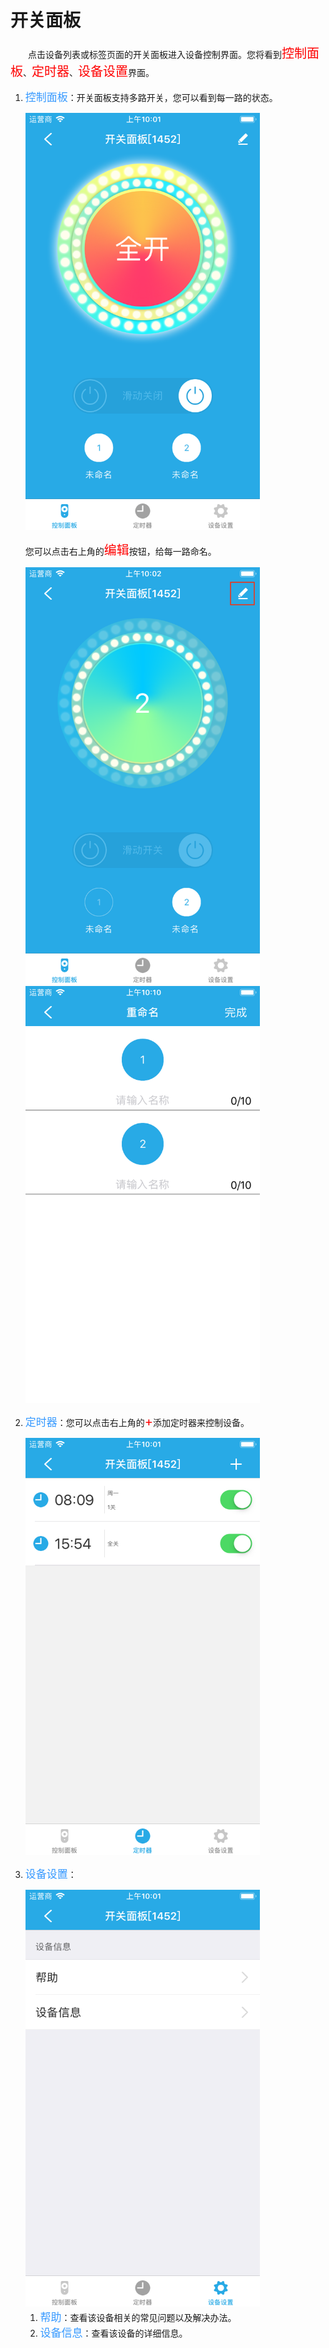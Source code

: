 # 开关面板

&emsp;&emsp;点击设备列表或标签页面的开关面板进入设备控制界面。您将看到<font style='color:#ff0000;font-size:20px'>控制面板</font>、<font style='color:#ff0000;font-size:20px'>定时器</font>、<font style='color:#ff0000;font-size:20px'>设备设置</font>界面。

1. <font style='color:#3699ff;font-size:17px'>控制面板</font>：开关面板支持多路开关，您可以看到每一路的状态。

	<img src="../images/MacBee/开关面板/控制界面1.png" width = "375" height = "667">
	
	您可以点击右上角的<font style='color:#ff0000;font-size:20px'>编辑</font>按钮，给每一路命名。
	
	<img src="../images/MacBee/开关面板/控制界面2.png" width = "375" height = "667">
	<img src="../images/MacBee/开关面板/命名.png" width = "375" height = "667">
	
2. <font style='color:#3699ff;font-size:17px'>定时器</font>：您可以点击右上角的<font style='color:#ff0000;font-size:20px'>+</font>添加定时器来控制设备。

	<img src="../images/MacBee/开关面板/定时器.png" width = "375" height = "667">
	
3. <font style='color:#3699ff;font-size:17px'>设备设置</font>：

	<img src="../images/MacBee/开关面板/设置.png" width = "375" height = "667">
	
	1. <font style='color:#3699ff;font-size:17px'>帮助</font>：查看该设备相关的常见问题以及解决办法。
	2. <font style='color:#3699ff;font-size:17px'>设备信息</font>：查看该设备的详细信息。